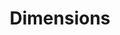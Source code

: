 ---
bigquery: https://console.cloud.google.com/bigquery?p=covid-19-dimensions-ai&page=table&d=data&t=publications
contributors: Digital Science, https://www.digital-science.com/
cost: Free for personal, non-commercial use.
description: Dimensions contains more than 100 million publications, ranging from
  articles published in scholarly journals, books and book chapters, to preprints
  and conference proceedings. All publications are contextualized with linked data
  sets, funding, publications, patents, clinical trials, and policy documents. You
  can also view associated categories, funders, institutions, and researcher profiles.
documentation: https://docs.dimensions.ai/bigquery/index.html
last_edit: 04/11/2022, 11:23:57
location: https://www.dimensions.ai/products/free/
maintained_by: Digital Science, https://www.digital-science.com/
schema_fields:
- metrics
- arxiv_id
- registry
- kind
- active_years
- original_abstract
- editors
- established
- granted_year
- category_sdg
- email_address
- funding_amount
- address
- end_year
- filing_status
- wikipedia_url
- category_hra
- filing_date
- description
- conditions
- funding_eur
- priority_date
- publication_year
- legal_events
- associated_publication_id
- labels
- start_year
- original_title
- proceedings_title
- organisation_details
- publication_ids
- date_modified
- citations
- expiration_date
- category_icrp_ct
- relationships
- original_assignee
- publication_date
- priority_year
- isbn
- research_org_city_names
- associated_grant_ids
- patent_ids
- id
- acknowledgements
- interventions
- funder_org_countries
- family_id
- pmcid
- pages
- date_online
- associated_publication_arxiv_id
- funding_jpy
- open_access_categories_v2
- research_org_country_names
- jurisdiction
- created_date
- reference_ids
- altmetrics
- brief_title
- date_imported_gbq
- current_assignee_orgs
- family_count
- ipcr
- eisbn
- source_id
- research_org_state_codes
- start_date
- repository_url
- filing_year
- mesh_headings
- category_for
- date_inserted
- original_assignee_orgs
- family_members_ids
- doi
- application_number
- funding_usd
- category_hrcs_rac
- research_orgs
- title
- current_assignee_countries
- cpc
- type
- book_title
- repository_name
- aliases
- researcher_ids
- inventor_names
- legal_status
- license
- current_assignee
- authors
- cited_by_ids
- category_icrp_cso
- assignee_countries
- funding_currency
- clinical_trial_ids
- funder_countries
- types
- language
- book_series_title
- resulting_publication_doi
- expiration_year
- volume
- category_bra
- funding_nzd
- investigators
- concepts
- category_hrcs_hc
- linkout
- categories
- original_assignee_countries
- date_print
- mesh_terms
- associated_publication_doi
- research_org_countries
- funder_orgs
- year
- funder_org_cities
- funder_org_acronyms
- date
- phase
- conference
- acronym
- research_org_cities
- citation_string
- links
- status
- publisher
- funding_cad
- associated_publication_pmid
- journal
- gender
- category_uoa
- acronyms
- resulting_publication_ids
- abstract
- name
- assignee_orgs
- parent_id
- date_normal
- category_rcdc
- funding_cny
- granted_date
- subtitles
- grant_number
- funder_org_state_codes
- repository_id
- funding_aud
- funding_chf
- funding_gbp
- embargo_date
- journal_lists
- funder_org
- issue
- open_access_categories
- citations_count
- foa_number
- research_org_state_names
- end_date
- funding_details
- external_ids
- supporting_grant_ids
- pmid
shortname: dimensions
tags:
- scholarly literature
- patents
- funding
- clinical trials
- academic profiles
terms_of_use: 'Use of both the Dimensions COVID-19 dataset and full Dimensions dataset
  are subject to the Dimensions Terms of use: https://www.dimensions.ai/policies-terms-legal '
title: Dimensions
uuid: dcff88bd-fe6b-4fdb-8159-809bf9d7bc1c
---